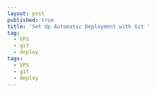 ```yaml
---
layout: post
published: true
title: 'Set Up Automatic Deployment with Git '
tag:
  - VPS
  - git
  - deploy
tags:
  - VPS
  - git
  - deploy
---
```

